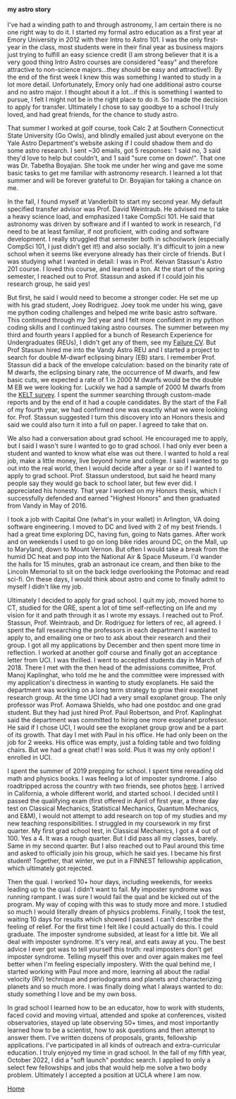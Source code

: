 #### my astro story

I've had a winding path to and through astronomy, I am certain there is no one right way to do it.
I started my formal astro education as a first year at Emory University in 2012 with their Intro to Astro 101.
I was the only first-year in the class, most students were in their final year as business majors just trying to fulfill an easy science credit (I am strong believer that it is a very good thing Intro Astro courses are considered "easy" and therefore attractive to non-science majors...they should be easy and attractive!).
By the end of the first week I knew this was something I wanted to study in a lot more detail. Unfortunately, Emory only had one additional astro course and no astro major.
I thought about it a lot...if this is something I wanted to pursue, I felt I might not be in the right place to do it. So I made the decision to apply for transfer. Ultimately I chose to say goodbye to a school I truly loved, and had great friends, for the chance to study astro.

That summer I worked at golf course, took Calc 2 at Southern Connecticut State University (Go Owls), and blindly emailed just about everyone on the Yale Astro Department's website asking if I could shadow them and do some astro research. I sent ~30 emails, got 5 responses: 1 said no, 3 said they'd love to help but couldn't, and 1 said "sure come on down!". That one was Dr. Tabetha Boyajian. She took me under her wing and gave me some basic tasks to get me familiar with astronomy research. I learned a lot that summer and will be forever grateful to Dr. Boyajian for taking a chance on me.

In the fall, I found myself at Vanderbilt to start my second year. My default specified transfer advisor was Prof. David Weintraub. He advised me to take a heavy science load, and emphasized I take CompSci 101. He said that astronomy was driven by software and if I wanted to work in research, I'd need to be at least familiar, if not proficient, with coding and software development.
I really struggled that semester both in schoolwork (especially CompSci 101, I just didn't get it!) and also socially. It's difficult to join a new school when it seems like everyone already has their circle of friends. But I was studying what I wanted in detail: I was in Prof. Keivan Stassun's Astro 201 course.
I loved this course, and learned a ton. At the start of the spring semester, I reached out to Prof. Stassun and asked if I could join his research group, he said yes!

But first, he said I would need to become a stronger coder. He set me up with his grad student, Joey Rodriguez. Joey took me under his wing, gave me python coding challenges and helped me write basic astro software. This continued through my 3rd year and I felt more confident in my python coding skills and I continued taking astro courses.
The summer between my third and fourth years I applied for a bunch of Research Experience for Undergraduates (REUs), I didn't get any of them, see my [Failure CV](./cv.md). But Prof Stassun hired me into the Vandy Astro REU and I started a project to search for double M-dwarf eclipsing binary (EB) stars.
I remember Prof. Stassun did a back of the envelope calculation: based on the binarity rate of M dwarfs, the eclipsing binary rate, the occurrence of M dwarfs, and few basic cuts, we expected a rate of 1 in 2000 M dwarfs would be the double M EB we were looking for. Luckily we had a sample of 2000 M dwarfs from the [KELT survey](https://en.wikipedia.org/wiki/Kilodegree_Extremely_Little_Telescope).
I spent the summer searching through custom-made reports and by the end of it had a couple candidates.
By the start of the Fall of my fourth year, we had confirmed one was exactly what we were looking for. Prof. Stassun suggested I turn this discovery into an Honors thesis and said we could also turn it into a full on paper. I agreed to take that on.

We also had a conversation about grad school. He encouraged me to apply, but I said I wasn't sure I wanted to go to grad school. I had only ever been a student and wanted to know what else was out there. I wanted to hold a real job, make a little money, live beyond home and college. I said I wanted to go out into the real world, then I would decide after a year or so if I wanted to apply to grad school. Prof. Stassun understood, but said he heard many people say they would go back to school later, but few ever did. I appreciated his honesty. That year I worked on my Honors thesis, which I successfully defended and earned "Highest Honors" and then graduated from Vandy in May of 2016.

I took a job with Capital One (what's in your wallet) in Arlington, VA doing software engineering. I moved to DC and lived with 2 of my best friends. I had a great time exploring DC, having fun, going to Nats games. After work and on weekends I used to go on long bike rides around DC, on the Mall, up to Maryland, down to Mount Vernon.
But often I would take a break from the humid DC heat and pop into the National Air & Space Museum. I'd wander the halls for 15 minutes, grab an astronaut ice cream, and then bike to the Lincoln Memorial to sit on the back ledge overlooking the Potomac and read sci-fi.
On these days, I would think about astro and come to finally admit to myself I didn't like my job.

Ultimately I decided to apply for grad school. I quit my job, moved home to CT, studied for the GRE, spent a lot of time self-reflecting on life and my vision for it and path through it as I wrote my essays. I reached out to Prof. Stassun, Prof. Weintraub, and Dr. Rodriguez for letters of rec, all agreed. I spent the fall researching the professors in each department I wanted to apply to, and emailing one or two to ask about their research and their group.
I got all my applications by December and then spent more time in reflection. I worked at another golf course and finally got an acceptance letter from UCI. I was thrilled. I went to accepted students day in March of 2018. There I met with the then head of the admissions committee, Prof. Manoj Kaplinghat, who told me he and the committee were impressed with my application's directness in wanting to study exoplanets.
He said the department was working on a long term strategy to grow their exoplanet research group. At the time UCI had a very small exoplanet group. The only professor was Prof. Aomawa Shields, who had one postdoc and one grad student. But they had just hired Prof. Paul Robertson, and Prof. Kaplinghat said the department was committed to hiring one more exoplanet professor. He said if I chose UCI, I would see the exoplanet group grow and be a part of its growth. That day I met with Paul in his office. He had only been on the job for 2 weeks. His office was empty, just a folding table and two folding chairs. But we had a great chat! I was sold. Plus it was my only option! I enrolled in UCI.

I spent the summer of 2019 prepping for school. I spent time rereading old math and physics books. I was feeling a lot of imposter syndrome. I also roadtripped across the country with two friends, see photos [here](./galleries/gallery_rt18.md). I arrived in California, a whole different world, and started school.
I decided until I passed the qualifying exam (first offered in April of first year, a three day test on Classical Mechanics, Statistical Mechanics, Quantum Mechanics, and E&M), I would not attempt to add research on top of my studies and my new teaching responsibilities. I struggled in my coursework in my first quarter. My first grad school test, in Classical Mechanics, I got a 4 out of 100. Yes a 4.
It was a rough quarter. But I did pass all my classes, barely. Same in my second quarter. But I also reached out to Paul around this time and asked to officially join his group, which he said yes. I became his first student! Together, that winter, we put in a FINNEST fellowship application, which ultimately got rejected.

Then the qual. I worked 10+ hour days, including weekends, for weeks leading up to the qual. I didn't want to fail. My imposter syndrome was running rampant. I was sure I would fail the qual and be kicked out of the program. My way of coping with this was to study more and more. I studied so much I would literally dream of physics problems.
Finally, I took the test, waiting 10 days for results which showed I passed. I can't describe the feeling of relief. For the first time I felt like I could actually do this. I could graduate. The imposter syndrome subsided, at least for a little bit. We all deal with imposter syndrome.
It's very real, and eats away at you. The best advice I ever got was to tell yourself this truth: real imposters don't get imposter syndrome. Telling myself this over and over again makes me feel better when I'm feeling especially impostery.
With the qual behind me, I started working with Paul more and more, learning all about the radial velocity (RV) technique and periodograms and planets and characterizing planets and so much more. I was finally doing what I always wanted to do: study something I love and be my own boss.

In grad school I learned how to be an educator, how to work with students, faced covid and moving virtual, attended and spoke at conferences, visited observatories, stayed up late observing 50+ times, and most importantly learned how to be a scientist, how to ask questions and then attempt to answer them. I've written dozens of proposals, grants, fellowship applications. I've participated in all kinds of outreach and extra-curricular education. I truly enjoyed my time in grad school. In the fall of my fifth year, October 2022, I did a "soft launch" postdoc search. I applied to only a select few fellowships and jobs that would help me solve a two body problem. Ultimately I accepted a position at UCLA where I am now.  

[Home](./)
